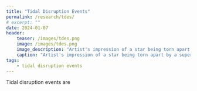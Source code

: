```yaml
---
title: "Tidal Disruption Events"
permalink: /research/tdes/
# excerpt: ""
date: 2024-01-07
header:
    teaser: /images/tdes.png
    image: /images/tdes.png
    image_description: "Artist's impression of a star being torn apart by a supermassive black hole."
    caption: "Artist's impression of a star being torn apart by a supermassive black hole. _image credit: M. Kornmesser / ESO_"
tags: 
    - tidal disruption events
---
```


Tidal disruption events are
